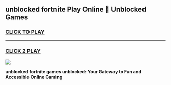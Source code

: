 
## unblocked fortnite Play Online 👋 Unblocked Games
<h3>
<a href="https://premium.freeplayer.one?title=unblocked_fortnite&ref=19F">CLICK TO PLAY</a></h3>
<hr>

<h3>
<a href="https://premium.freeplayer.one?title=unblocked_fortnite&ref=19F">CLICK 2 PLAY</a>
  
</h3>

<a href="https://premium.freeplayer.one?title=unblocked_fortnite&ref=19F"><img src="https://clearcache.store/games.png"></a>


**unblocked fortnite games unblocked: Your Gateway to Fun and Accessible Online Gaming**
